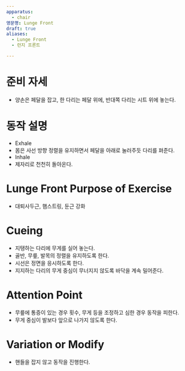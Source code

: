 ```yaml
---
apparatus:
  - chair
영문명: Lunge Front
draft: true
aliases:
  - Lunge Front
  - 런지 프론트

---
```


# 준비 자세

- 양손은 페달을 잡고, 한 다리는 페달 위에, 반대쪽 다리는 시트 위에 놓는다.

# 동작 설명

- Exhale
- 몸은 사선 방향 정렬을 유지하면서 페달을 아래로 눌러주듯 다리를 펴준다.
- Inhale
- 제자리로 천천히 돌아온다.

# Lunge Front Purpose of Exercise

- 대퇴사두근, 햄스트링, 둔근 강화

# Cueing

- 지탱하는 다리에 무게를 실어 놓는다.
- 골반, 무릎, 발목의 정렬을 유지하도록 한다.
- 시선은 정면을 응시하도록 한다.
- 지지하는 다리의 무게 중심이 무너지지 않도록 바닥을 계속 밀어준다.

# Attention Point

- 무릎에 통증이 있는 경우 횟수, 무게 등을 조정하고 심한 경우 동작을 피한다.
- 무게 중심이 발보다 앞으로 나가지 않도록 한다.

# Variation or Modify

- 핸들을 잡지 않고 동작을 진행한다.